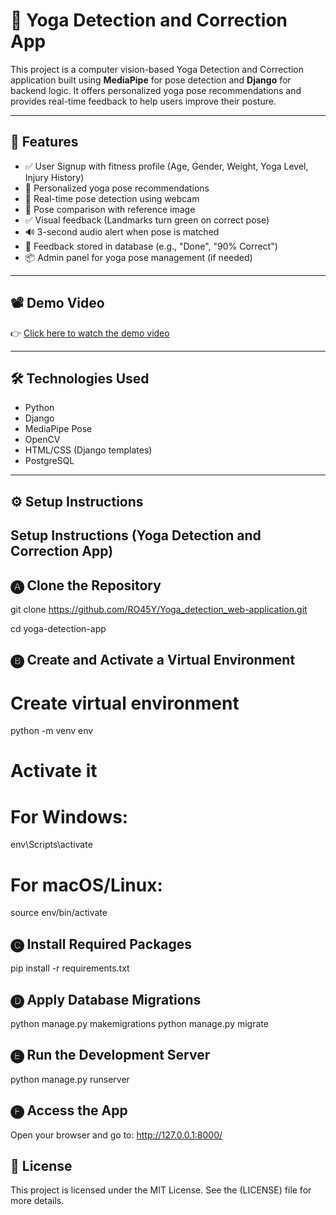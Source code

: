 # 🧘 Yoga Detection and Correction App

This project is a computer vision-based Yoga Detection and Correction application built using **MediaPipe** for pose detection and **Django** for backend logic. It offers personalized yoga pose recommendations and provides real-time feedback to help users improve their posture.

---

## 🚀 Features

- ✅ User Signup with fitness profile (Age, Gender, Weight, Yoga Level, Injury History)
- 🎯 Personalized yoga pose recommendations
- 📸 Real-time pose detection using webcam
- 🔁 Pose comparison with reference image
- ✅ Visual feedback (Landmarks turn green on correct pose)
- 🔊 3-second audio alert when pose is matched
- 🧠 Feedback stored in database (e.g., "Done", "90% Correct")
- 📦 Admin panel for yoga pose management (if needed)

---

## 📽️ Demo Video

👉 [Click here to watch the demo video](https://youtu.be/rV_VCi2HrVg?si=ZA0epIeLAgGF7Y8E)

---

## 🛠️ Technologies Used

- Python
- Django
- MediaPipe Pose
- OpenCV
- HTML/CSS (Django templates)
- PostgreSQL

---

## ⚙️ Setup Instructions


Setup Instructions (Yoga Detection and Correction App)
------------------------------------------------------

🅐 Clone the Repository
-----------------------
git clone https://github.com/RO45Y/Yoga_detection_web-application.git

cd yoga-detection-app

🅑 Create and Activate a Virtual Environment
-------------------------------------------
# Create virtual environment
python -m venv env

# Activate it
# For Windows:
env\Scripts\activate

# For macOS/Linux:
source env/bin/activate

🅒 Install Required Packages
----------------------------
pip install -r requirements.txt

🅓 Apply Database Migrations
----------------------------
python manage.py makemigrations
python manage.py migrate

🅔 Run the Development Server
-----------------------------
python manage.py runserver

🅕 Access the App
-----------------
Open your browser and go to:
http://127.0.0.1:8000/


## 📜 License

This project is licensed under the MIT License. See the (LICENSE) file for more details.

   

